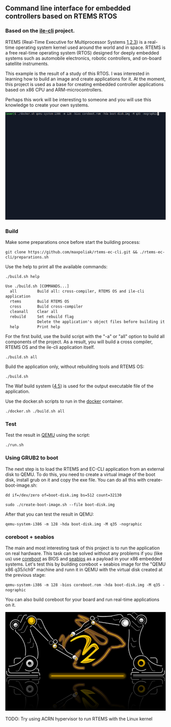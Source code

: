 ## Command line interface for embedded controllers based on RTEMS RTOS

### Based on the [ile-cli] project.

RTEMS (Real-Time Executive for Multiprocessor Systems [1],[2],[3]) is a
real-time operating system kernel used around the world and in space. RTEMS is a
free real-time operating system (RTOS) designed for deeply embedded systems such
as automobile electronics, robotic controllers, and on-board satellite instruments.

This example is the result of a study of this RTOS. I was interested in learning
how to build an image and create applications for it. At the moment, this project
is used as a base for creating embedded controller applications based on x86 CPU
and ARM-microcontrollers.

Perhaps this work will be interesting to someone and you will use this knowledge
to create your own systems.

![demonstration](https://raw.githubusercontent.com/maxpoliak/resources/master/rtems-ec-cli/demonstration.gif)

### Build

Make some preparations once before start the building process:
```
git clone https://github.com/maxpoliak/rtems-ec-cli.git && ./rtems-ec-cli/preparations.sh
```

Use the help to print all the available commands:

```
./build.sh help
```
```
Use ./build.sh [COMMANDS...]
  all         Build all: cross-compiler, RTEMS OS and ile-cli application
  rtems       Build RTEMS OS
  cross       Build cross-compiler
  cleanall    Clear all
  rebuild     Set rebuild flag
              Delete the application's object files before building it
  help        Print help
```

For the first build, use the build script with the "-a" or "all" option to build
all components of the project. As a result, you will build a cross compiler,
RTEMS OS and the ile-cli application itself.

```
./build.sh all
```

Build the application only, without rebuilding tools and RTEMS OS:
```
./build.sh
```
The Waf build system ([4],[5]) is used for the output executable file of the
application.

Use the docker.sh scripts to run in the [docker] container.

```
./docker.sh ./build.sh all
```
### Test

Test the result in [QEMU] using the script:

```
./run.sh
```

### Using GRUB2 to boot

The next step is to load the RTEMS and EC-CLI application from an external disk to
QEMU. To do this, you need to create a virtual image of the boot disk, install
grub on it and copy the exe file. You can do all this with create-boot-image.sh:
```
dd if=/dev/zero of=boot-disk.img bs=512 count=32130
```
```
sudo ./create-boot-image.sh --file boot-disk.img
```
After that you can test the result in QEMU:
```
qemu-system-i386 -m 128 -hda boot-disk.img -M q35 -nographic
```

### coreboot + seabios

The main and most interesting task of this project is to run the application on
real hardware. This task can be solved without any problems if you (like us) use
[coreboot] as BIOS and [seabios] as a payload in your x86 embedded systems.
Let's test this by building coreboot + seabios image for the "QEMU x86 q35/ich9"
machine and runn it in QEMU with the virtual disk created at the previous stage:

```
qemu-system-i386 -m 128 -bios coreboot.rom -hda boot-disk.img -M q35 -nographic
```
You can also build coreboot for your board and run real-time applications on it.

![](https://raw.githubusercontent.com/maxpoliak/resources/master/rtems-ec-cli/irc-logo.bmp)

TODO: Try using ACRN hypervisor to run RTEMS with the Linux kernel

[1]: https://summerofcode.withgoogle.com/archive/2019/organizations/4579649638629376/
[2]: https://www.rtems.org/
[3]: https://en.wikipedia.org/wiki/RTEMS
[4]: https://en.wikipedia.org/wiki/Waf
[5]: https://devel.rtems.org/wiki/Docs/Build

[ACRN]: https://projectacrn.org/
[docker]: https://en.wikipedia.org/wiki/Docker_(software)
[ile-cli]: https://github.com/maxpoliak/ile-cli
[QEMU]: https://www.qemu.org/
[coreboot]: https://www.coreboot.org/
[seabios]: https://www.seabios.org/SeaBIOS
